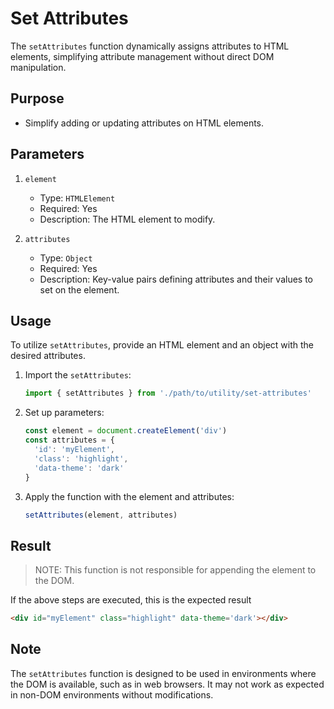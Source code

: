 # Set Attributes

The `setAttributes` function dynamically assigns attributes to HTML elements, simplifying attribute management without direct DOM manipulation.

## Purpose

- Simplify adding or updating attributes on HTML elements.

## Parameters

1. `element`

     - Type: `HTMLElement`
     - Required: Yes
     - Description: The HTML element to modify.

2. `attributes`

     - Type: `Object`
     - Required: Yes
     - Description: Key-value pairs defining attributes and their values to set on the element.

## Usage

To utilize `setAttributes`, provide an HTML element and an object with the desired attributes.

1. Import the `setAttributes`:

    ```js
    import { setAttributes } from './path/to/utility/set-attributes'
    ```

2. Set up parameters:

    ```js
    const element = document.createElement('div')
    const attributes = {
      'id': 'myElement',
      'class': 'highlight',
      'data-theme': 'dark'
    }
    ```

3. Apply the function with the element and attributes:

    ```js
    setAttributes(element, attributes)
    ```

## Result

> NOTE: This function is not responsible for appending the element to the DOM.

If the above steps are executed, this is the expected result

```html
<div id="myElement" class="highlight" data-theme='dark'></div>
```

## Note

The `setAttributes` function is designed to be used in environments where the DOM is available, such as in web browsers. It may not work as expected in non-DOM environments without modifications.
